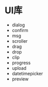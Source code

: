 # UI库
* dialog
* confirm
* msg
* scroller
* drag
* drop
* clip
* progress
* upload
* datetimepicker
* preview